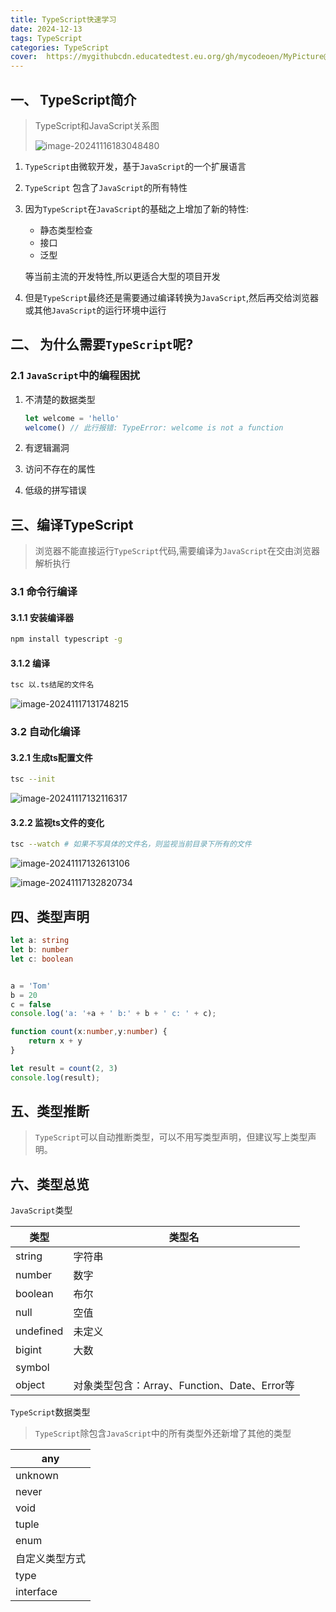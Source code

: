 ```yaml
---
title: TypeScript快速学习
date: 2024-12-13
tags: TypeScript
categories: TypeScript
cover:  https://mygithubcdn.educatedtest.eu.org/gh/mycodeoen/MyPicture@main/blog/202409021145034.jpg
---
```


## 一、 TypeScript简介

> TypeScript和JavaScript关系图
>
> ![image-20241116183048480](https://mygithubcdn.educatedtest.eu.org/gh/mycodeoen/MyPicture@main/blog/202411161830530.png)

1. `TypeScript`由微软开发，基于`JavaScript`的一个扩展语言

2. `TypeScript` 包含了`JavaScript`的所有特性

3. 因为`TypeScript`在`JavaScript`的基础之上增加了新的特性:

   - 静态类型检查
   - 接口
   - 泛型

   等当前主流的开发特性,所以更适合大型的项目开发

4. 但是`TypeScript`最终还是需要通过编译转换为`JavaScript`,然后再交给浏览器或其他`JavaScript`的运行环境中运行

## 二、 为什么需要`TypeScript`呢?

### 2.1 `JavaScript`中的编程困扰

1. 不清楚的数据类型

   ```javascript
   let welcome = 'hello'
   welcome() // 此行报错: TypeError: welcome is not a function
   ```

   

2. 有逻辑漏洞

3. 访问不存在的属性

1. 低级的拼写错误

## 三、编译TypeScript

> 浏览器不能直接运行`TypeScript`代码,需要编译为`JavaScript`在交由浏览器解析执行

### 3.1 命令行编译

#### 3.1.1 安装编译器

```bash
npm install typescript -g
```

#### 3.1.2 编译

```bash
tsc 以.ts结尾的文件名
```

![image-20241117131748215](https://mygithubcdn.educatedtest.eu.org/gh/mycodeoen/MyPicture@main/blog/202411171317300.png)



### 3.2 自动化编译

#### 3.2.1 生成ts配置文件

```bash
tsc --init
```

![image-20241117132116317](https://mygithubcdn.educatedtest.eu.org/gh/mycodeoen/MyPicture@main/blog/202411171321477.png)

#### 3.2.2 监视ts文件的变化

```bash
tsc --watch # 如果不写具体的文件名，则监视当前目录下所有的文件
```

![image-20241117132613106](https://mygithubcdn.educatedtest.eu.org/gh/mycodeoen/MyPicture@main/blog/202411171326173.png)

![image-20241117132820734](https://mygithubcdn.educatedtest.eu.org/gh/mycodeoen/MyPicture@main/blog/202411171328776.png)

## 四、类型声明

```typescript
let a: string
let b: number
let c: boolean


a = 'Tom' 
b = 20
c = false
console.log('a: '+a + ' b:' + b + ' c: ' + c);

function count(x:number,y:number) {
    return x + y
}

let result = count(2, 3)
console.log(result);
```

## 五、类型推断

> `TypeScript`可以自动推断类型，可以不用写类型声明，但建议写上类型声明。

## 六、类型总览

`JavaScript`类型

| 类型      | 类型名                                       |
| --------- | -------------------------------------------- |
| string    | 字符串                                       |
| number    | 数字                                         |
| boolean   | 布尔                                         |
| null      | 空值                                         |
| undefined | 未定义                                       |
| bigint    | 大数                                         |
| symbol    |                                              |
| object    | 对象类型包含：Array、Function、Date、Error等 |

`TypeScript`数据类型

> `TypeScript`除包含`JavaScript`中的所有类型外还新增了其他的类型

| any            |
| -------------- |
| unknown        |
| never          |
| void           |
| tuple          |
| enum           |
| 自定义类型方式 |
| type           |
| interface      |
